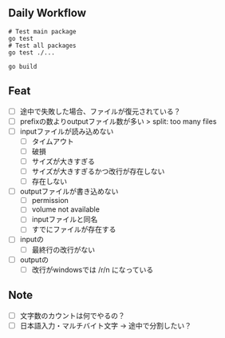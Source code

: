 
## Daily Workflow

```
# Test main package
go test
# Test all packages
go test ./...

go build
```

## Feat

- [ ] 途中で失敗した場合、ファイルが復元されている？
- [ ] prefixの数よりoutputファイル数が多い > split: too many files
- [ ] inputファイルが読み込めない
  - [ ] タイムアウト
  - [ ] 破損
  - [ ] サイズが大きすぎる
  - [ ] サイズが大きすぎるかつ改行が存在しない
  - [ ] 存在しない
- [ ] outputファイルが書き込めない
  - [ ] permission
  - [ ] volume not available
  - [ ] inputファイルと同名
  - [ ] すでにファイルが存在する
- [ ] inputの
  - [ ] 最終行の改行がない
- [ ] outputの
  - [ ] 改行がwindowsでは /r/n になっている
## Note
- [ ] 文字数のカウントは何でやるの？
- [ ] 日本語入力・マルチバイト文字 → 途中で分割したい？
